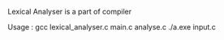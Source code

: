 Lexical Analyser is a part of compiler

Usage :
gcc lexical_analyser.c  main.c  analyse.c
./a.exe input.c

